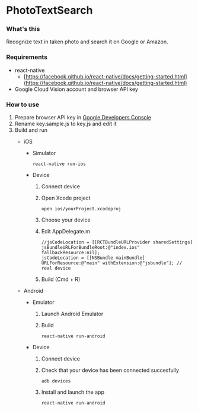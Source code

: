# PhotoTextSearch

### What's this

Recognize text in taken photo and search it on Google or Amazon.

### Requirements

- react-native
	- [https://facebook.github.io/react-native/docs/getting-started.html](https://facebook.github.io/react-native/docs/getting-started.html)
- Google Cloud Vision account and browser API key

### How to use

1. Prepare browser API key in [Google Developers Console](https://console.cloud.google.com/)
2. Rename key.sample.js to key.js and edit it
3. Build and run
	- iOS
		- Simulator
		
			```
			react-native run-ios
			```
		- Device
			1. Connect device 
			2. Open Xcode project
			
				```
				open ios/yourProject.xcodeproj
				```
				
			3. Choose your device
			4. Edit AppDelegate.m
			
				```
				//jsCodeLocation = [[RCTBundleURLProvider sharedSettings] jsBundleURLForBundleRoot:@"index.ios" fallbackResource:nil];
  				jsCodeLocation = [[NSBundle mainBundle] URLForResource:@"main" withExtension:@"jsbundle"]; // real device
				```
				
			5. Build (Cmd + R)
			
	- Android
		- Emulator
			1. Launch Android Emulator
			2. Build

				```
				react-native run-android
				```
		- Device
			1. Connect device
			2. Check that your device has been connected succesfully
			
				```
				adb devices
				```
				
			3. Install and launch the app
			
				```
				react-native run-android
				```
